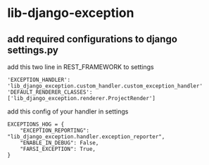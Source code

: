 # lib-django-exception

## add required configurations to django settings.py

add this two line in REST_FRAMEWORK to settings

```
'EXCEPTION_HANDLER': 'lib_django_exception.custom_handler.custom_exception_handler'
'DEFAULT_RENDERER_CLASSES': ['lib_django_exception.renderer.ProjectRender']
```

add this config of your handler in settings
```
EXCEPTIONS_HOG = {
    "EXCEPTION_REPORTING": "lib_django_exception.handler.exception_reporter",
    "ENABLE_IN_DEBUG": False,
    "FARSI_EXCEPTION": True,
}
```